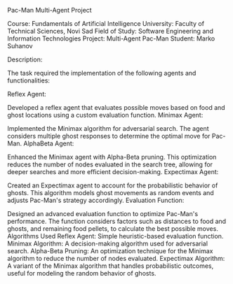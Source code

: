 
Pac-Man Multi-Agent Project

Course: Fundamentals of Artificial Intelligence
University: Faculty of Technical Sciences, Novi Sad
Field of Study: Software Engineering and Information Technologies
Project: Multi-Agent Pac-Man
Student: Marko Suhanov

Description:

The task required the implementation of the following agents and functionalities:

Reflex Agent:

Developed a reflex agent that evaluates possible moves based on food and ghost locations using a custom evaluation function.
Minimax Agent:

Implemented the Minimax algorithm for adversarial search. The agent considers multiple ghost responses to determine the optimal move for Pac-Man.
AlphaBeta Agent:

Enhanced the Minimax agent with Alpha-Beta pruning. This optimization reduces the number of nodes evaluated in the search tree, allowing for deeper searches and more efficient decision-making.
Expectimax Agent:

Created an Expectimax agent to account for the probabilistic behavior of ghosts. This algorithm models ghost movements as random events and adjusts Pac-Man's strategy accordingly.
Evaluation Function:

Designed an advanced evaluation function to optimize Pac-Man's performance. The function considers factors such as distances to food and ghosts, and remaining food pellets, to calculate the best possible moves.
Algorithms Used
Reflex Agent: Simple heuristic-based evaluation function.
Minimax Algorithm: A decision-making algorithm used for adversarial search.
Alpha-Beta Pruning: An optimization technique for the Minimax algorithm to reduce the number of nodes evaluated.
Expectimax Algorithm: A variant of the Minimax algorithm that handles probabilistic outcomes, useful for modeling the random behavior of ghosts.
